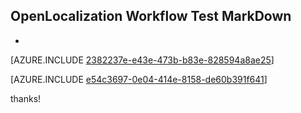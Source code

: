 ## OpenLocalization Workflow Test MarkDown
* 

[AZURE.INCLUDE [2382237e-e43e-473b-b83e-828594a8ae25](calleeMd1.md)]



[AZURE.INCLUDE [e54c3697-0e04-414e-8158-de60b391f641](calleeMd2.md)]

 
thanks!